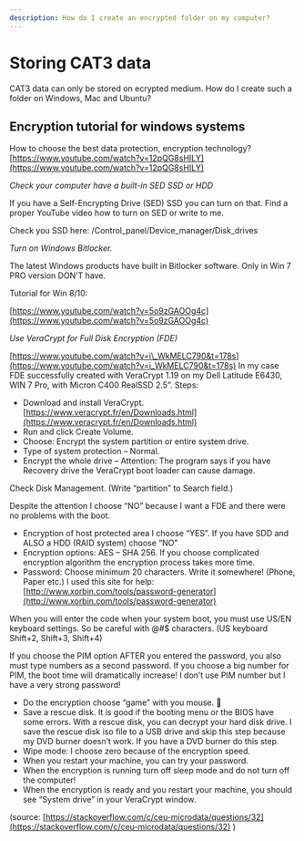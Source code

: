 ```yaml
---
description: How do I create an encrypted folder on my computer?
---
```


# Storing CAT3 data

CAT3 data can only be stored on ecrypted medium. How do I create such a folder on Windows, Mac and Ubuntu?

## Encryption tutorial for windows systems

How to choose the best data protection, encryption technology? [https://www.youtube.com/watch?v=12pQG8sHILY](https://www.youtube.com/watch?v=12pQG8sHILY)

_Check your computer have a built-in SED SSD or HDD_

If you have a Self-Encrypting Drive \(SED\) SSD you can turn on that. Find a proper YouTube video how to turn on SED or write to me.

Check you SSD here: /Control\_panel/Device\_manager/Disk\_drives

_Turn on Windows Bitlocker._

The latest Windows products have built in Bitlocker software. Only in Win 7 PRO version DON’T have.

Tutorial for Win 8/10:

[https://www.youtube.com/watch?v=5o9zGAOOg4c](https://www.youtube.com/watch?v=5o9zGAOOg4c)

_Use VeraCrypt for Full Disk Encryption \(FDE\)_

[https://www.youtube.com/watch?v=i\_WkMELC790&t=178s](https://www.youtube.com/watch?v=i_WkMELC790&t=178s) In my case FDE successfully created with VeraCrypt 1.19 on my Dell Latitude E6430, WIN 7 Pro, with Micron C400 RealSSD 2.5”. Steps:

* Download and install VeraCrypt. [https://www.veracrypt.fr/en/Downloads.html](https://www.veracrypt.fr/en/Downloads.html)
* Run and click Create Volume.
* Choose: Encrypt the system partition or entire system drive.
* Type of system protection – Normal.
* Encrypt the whole drive – Attention: The program says if you have Recovery drive the VeraCrypt boot loader can cause damage.

Check Disk Management. \(Write “partition” to Search field.\)

Despite the attention I choose “NO” because I want a FDE and there were no problems with the boot.

* Encryption of host protected area I choose “YES”. If you have SDD and ALSO a HDD \(RAID system\) choose “NO”
* Encryption options: AES – SHA 256. If you choose complicated encryption algorithm the encryption process takes more time.
* Password: Choose minimum 20 characters. Write it somewhere! \(Phone, Paper etc.\) I used this site for help: [http://www.xorbin.com/tools/password-generator](http://www.xorbin.com/tools/password-generator)

When you will enter the code when your system boot, you must use US/EN keyboard settings. So be careful with @\#$ characters. \(US keyboard Shift+2, Shift+3, Shift+4\)

If you choose the PIM option AFTER you entered the password, you also must type numbers as a second password. If you choose a big number for PIM, the boot time will dramatically increase! I don’t use PIM number but I have a very strong password!

* Do the encryption choose “game” with you mouse. 
* Save a rescue disk. It is good if the booting menu or the BIOS have some errors. With a rescue disk, you can decrypt your hard disk drive. I save the rescue disk iso file to a USB drive and skip this step because my DVD burner doesn’t work. If you have a DVD burner do this step.
* Wipe mode: I choose zero because of the encryption speed.
* When you restart your machine, you can try your password.
* When the encryption is running turn off sleep mode and do not turn off the computer!
* When the encryption is ready and you restart your machine, you should see “System drive” in your VeraCrypt window.

\(source: [https://stackoverflow.com/c/ceu-microdata/questions/32](https://stackoverflow.com/c/ceu-microdata/questions/32) \)

